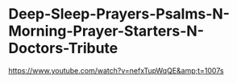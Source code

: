 # Deep-Sleep-Prayers-Psalms-N-Morning-Prayer-Starters-N-Doctors-Tribute
https://www.youtube.com/watch?v=nefxTupWqQE&amp;t=1007s
